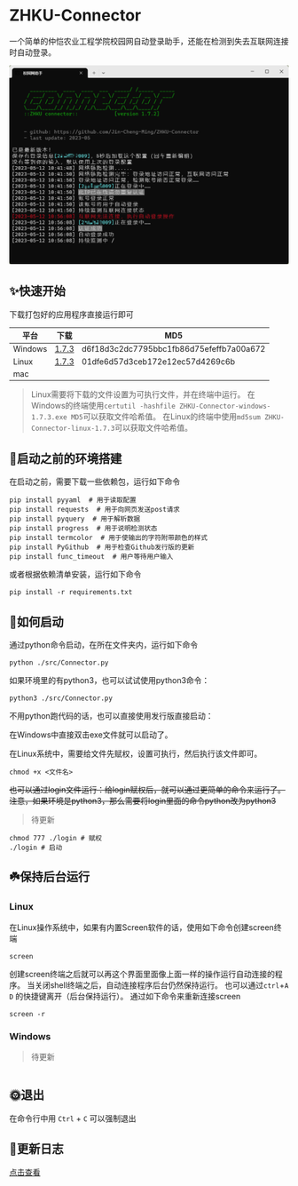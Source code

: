 # ZHKU-Connector

一个简单的仲恺农业工程学院校园网自动登录助手，还能在检测到失去互联网连接时自动登录。

![使用界面](img/img.png)

## ✨快速开始

下载打包好的应用程序直接运行即可

| 平台      | 下载                                                                                                                 | MD5                                      |
|---------|--------------------------------------------------------------------------------------------------------------------|------------------------------------------|
| Windows | [1.7.3](https://github.com/Jin-Cheng-Ming/ZHKU-Connector/releases/download/1.7.3/ZHKU-Connector-windows-1.7.3.exe) | d6f18d3c2dc7795bbc1fb86d75efeffb7a00a672 |
| Linux   | [1.7.3](https://github.com/Jin-Cheng-Ming/ZHKU-Connector/releases/download/1.7.3/ZHKU-Connector-linux-1.7.3)       | 01dfe6d57d3ceb172e12ec57d4269c6b         |
| mac     |                                                                                                                    |                                          |

> Linux需要将下载的文件设置为可执行文件，并在终端中运行。
> 在Windows的终端使用`certutil -hashfile ZHKU-Connector-windows-1.7.3.exe MD5`可以获取文件哈希值。
> 在Linux的终端中使用`md5sum ZHKU-Connector-linux-1.7.3`可以获取文件哈希值。

## 🚧启动之前的环境搭建

在启动之前，需要下载一些依赖包，运行如下命令

```shell
pip install pyyaml  # 用于读取配置
pip install requests  # 用于向网页发送post请求
pip install pyquery  # 用于解析数据
pip install progress  # 用于说明检测状态
pip install termcolor  # 用于使输出的字符附带颜色的样式
pip install PyGithub  # 用于检查Github发行版的更新
pip install func_timeout  # 用户等待用户输入
```

或者根据依赖清单安装，运行如下命令

```shell
pip install -r requirements.txt
```

## 🍕如何启动

通过python命令启动，在所在文件夹内，运行如下命令

```shell
python ./src/Connector.py
```

如果环境里的有python3，也可以试试使用python3命令：

```shell
python3 ./src/Connector.py
```

不用python跑代码的话，也可以直接使用发行版直接启动：

在Windows中直接双击exe文件就可以启动了。

在Linux系统中，需要给文件先赋权，设置可执行，然后执行该文件即可。

```shell
chmod +x <文件名>
```

~~也可以通过login文件运行：给login赋权后，就可以通过更简单的命令来运行了。
注意，如果环境是python3，那么需要将login里面的命令python改为python3~~

> 待更新

```shell
chmod 777 ./login # 赋权
./login # 启动
```

## ☘️保持后台运行

### Linux

在Linux操作系统中，如果有内置Screen软件的话，使用如下命令创建screen终端

```shell
screen
```

创建screen终端之后就可以再这个界面里面像上面一样的操作运行自动连接的程序。
当关闭shell终端之后，自动连接程序后台仍然保持运行。
也可以通过`ctrl`+`A` `D` 的快捷键离开（后台保持运行）。
通过如下命令来重新连接screen

```shell
screen -r
```

### Windows

> 待更新

```shell

```

## 🌞退出

在命令行中用 `Ctrl` + `C` 可以强制退出

## 📑更新日志

[点击查看](./HISTORY.md)